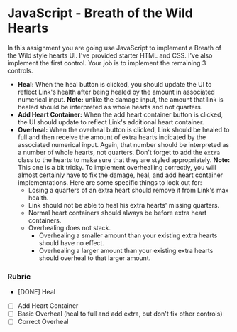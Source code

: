 # JavaScript - Breath of the Wild Hearts

In this assignment you are going use JavaScript to implement a Breath of the Wild style hearts UI. I've provided starter HTML and CSS. I've also implement the first control. Your job is to implement the remaining 3 controls.

- **Heal:** When the heal button is clicked, you should update the UI to reflect Link's health after being healed by the amount in associated numerical input. **Note:** unlike the damage input, the amount that link is healed should be interpreted as whole hearts and not quarters.
- **Add Heart Container:** When the add heart container button is clicked, the UI should update to reflect Link's additional heart container.
- **Overheal:** When the overheal button is clicked, Link should be healed to full and then receive the amount of extra hearts indicated by the associated numerical input. Again, that number should be interpreted as a number of whole hearts, not quarters. Don't forget to add the `extra` class to the hearts to make sure that they are styled appropriately. **Note:** This one is a bit tricky. To implement overhealling correctly, you will almost certainly have to fix the damage, heal, and add heart container implementations. Here are some specific things to look out for:
  - Losing a quarters of an extra heart should remove it from Link's max health.
  - Link should not be able to heal his extra hearts' missing quarters.
  - Normal heart containers should always be before extra heart containers.
  - Overhealing does not stack.
    - Overhealing a smaller amount than your existing extra hearts should have no effect.
    - Overhealing a larger amount than your existing extra hearts should overheal to that larger amount.

### Rubric

- [DONE] Heal
- [ ] Add Heart Container
- [ ] Basic Overheal (heal to full and add extra, but don't fix other controls)
- [ ] Correct Overheal
